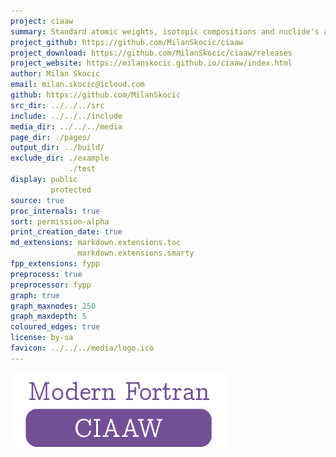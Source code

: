 ```yaml
---
project: ciaaw
summary: Standard atomic weights, isotopic compositions and nuclide's atomic weights.
project_github: https://github.com/MilanSkocic/ciaaw
project_download: https://github.com/MilanSkocic/ciaaw/releases
project_website: https://milanskocic.github.io/ciaaw/index.html
author: Milan Skocic
email: milan.skocic@icloud.com
github: https://github.com/MilanSkocic
src_dir: ../../../src
include: ../../../include
media_dir: ../../../media
page_dir: ./pages/
output_dir: ../build/
exclude_dir: ./example
             ./test
display: public
         protected
source: true
proc_internals: true
sort: permission-alpha
print_creation_date: true
md_extensions: markdown.extensions.toc
               markdown.extensions.smarty
fpp_extensions: fypp
preprocess: true
preprocessor: fypp
graph: true
graph_maxnodes: 250
graph_maxdepth: 5
coloured_edges: true
license: by-sa
favicon: ../../../media/logo.ico
---
```


![Ciaaw](../../../media/logo.png)
